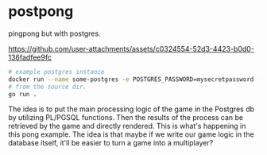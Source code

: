 # postpong

pingpong but with postgres.

https://github.com/user-attachments/assets/c0324554-52d3-4423-b0d0-136fadfee9fc

```sh
# example postgres instance
docker run --name some-postgres -e POSTGRES_PASSWORD=mysecretpassword -d -p 5432:5432 postgres
# from the source dir.
go run .
```

The idea is to put the main processing logic of the game in the Postgres db by utilizing PL/PGSQL functions. Then the results of the process can be retrieved by the game and directly rendered. This is what's happening in this pong example. The idea is that maybe if we write our game logic in the database itself, it'll be easier to turn a game into a multiplayer?
